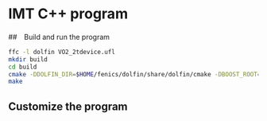 # IMT C++ program

##　Build and run the program

```sh
ffc -l dolfin VO2_2tdevice.ufl
mkdir build
cd build
cmake -DDOLFIN_DIR=$HOME/fenics/dolfin/share/dolfin/cmake -DBOOST_ROOT=$HOME/boost ..
make
```
## Customize the program